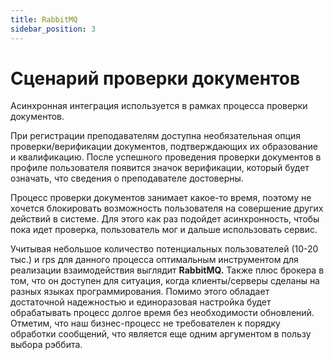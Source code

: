 ```yaml
---
title: RabbitMQ
sidebar_position: 3
---
```


# Сценарий проверки документов

Асинхронная интеграция используется в рамках процесса проверки документов.

При регистрации преподавателям доступна необязательная опция проверки/верификации документов, подтверждающих их образование и квалификацию. После успешного проведения проверки документов в профиле пользователя появится значок верификации, который будет означать, что сведения о преподавателе достоверны. 

Процесс проверки документов занимает какое-то время, поэтому не хочется блокировать возможность пользователя на совершение других действий в системе. Для этого как раз подойдет асинхронность, чтобы пока идет проверка, пользователь мог и дальше использовать сервис.

Учитывая небольшое количество потенциальных пользователей (10-20 тыс.) и rps для данного процесса оптимальным инструментом для реализации взаимодействия выглядит **RabbitMQ.** Также плюс брокера в том, что он доступен для ситуация, когда клиенты/серверы сделаны на разных языках программирования. Помимо этого обладает достаточной надежностью и единоразовая настройка будет обрабатывать процесс долгое время без необходимости обновлений. Отметим, что наш бизнес-процесс не требователен к порядку обработки сообщений, что является еще одним аргументом в пользу выбора рэббита. 
